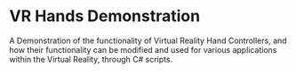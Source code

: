 # VR Hands Demonstration
A Demonstration of the functionality of Virtual Reality Hand Controllers, and how their functionality can be modified and used for various applications within the Virtual Reality, through C# scripts. 
